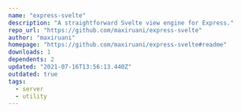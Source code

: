 ```yaml
---
name: "express-svelte"
description: "A straightforward Svelte view engine for Express."
repo_url: "https://github.com/maxiruani/express-svelte"
author: "maxiruani"
homepage: "https://github.com/maxiruani/express-svelte#readme"
downloads: 1
dependents: 2
updated: "2021-07-16T13:56:13.440Z"
outdated: true
tags: 
  - server
  - utility
---
```

